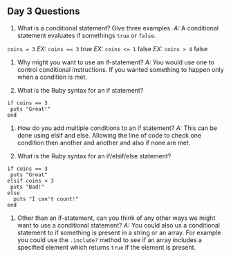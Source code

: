 ## Day 3 Questions

1. What is a conditional statement? Give three examples.
*A:* A conditional statement evaluates if somethings `true` or `false`.

`coins = 3`
*EX:* `coins == 3` true
*EX:* `coins <= 1` false
*EX:* `coins > 4` false

1. Why might you want to use an if-statement?
*A:* You would use one to control conditional instructions. If you wanted something to happen only when a condition is met.

1. What is the Ruby syntax for an if statement?
```
if coins == 3
 puts "Great!"
end

```

1. How do you add multiple conditions to an if statement?
*A:* This can be done using elsif and else. Allowing the line of code to check one condition then another and another and also if none are met.

1. What is the Ruby syntax for an if/elsif/else statement?
```
if coins == 3
 puts "Great"
elsif coins < 3
 puts "Bad!"
else
  puts "I can't count!"
end  

```

1. Other than an if-statement, can you think of any other ways we might want to use a conditional statement?
 *A:* You could also us a conditional statement to if something is present in a string or an array. For example you could use the `.include?` method to see if an array includes a specified element which returns `true` if the element is present.
